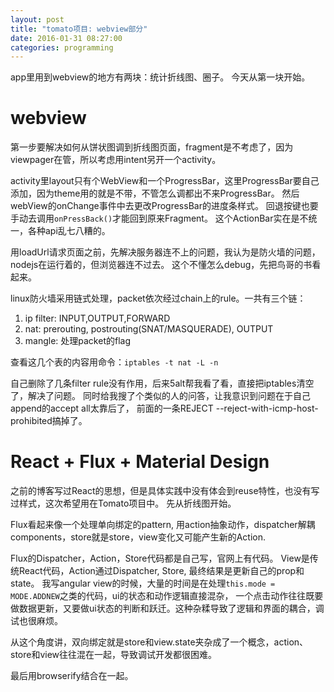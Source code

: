 ```yaml
---
layout: post
title: "tomato项目: webview部分"
date: 2016-01-31 08:27:00
categories: programming
---
```


app里用到webview的地方有两块：统计折线图、圈子。
今天从第一块开始。

# webview

第一步要解决如何从饼状图调到折线图页面，fragment是不考虑了，因为viewpager在管，所以考虑用intent另开一个activity。

activity里layout只有个WebView和一个ProgressBar，这里ProgressBar要自己添加，因为theme用的就是不带，不管怎么调都出不来ProgressBar。
然后webView的onChange事件中去更改ProgressBar的进度条样式。
回退按键也要手动去调用`onPressBack()`才能回到原来Fragment。
这个ActionBar实在是不统一，各种api乱七八糟的。



用loadUrl请求页面之前，先解决服务器连不上的问题，我认为是防火墙的问题，nodejs在运行着的，但浏览器连不过去。
这个不懂怎么debug，先把鸟哥的书看起来。

linux防火墙采用链式处理，packet依次经过chain上的rule。一共有三个链：

1. ip filter: INPUT,OUTPUT,FORWARD
2. nat: prerouting, postrouting(SNAT/MASQUERADE), OUTPUT
3. mangle: 处理packet的flag

查看这几个表的内容用命令：`iptables -t nat -L -n`

自己删除了几条filter rule没有作用，后来5alt帮我看了看，直接把iptables清空了，解决了问题。
同时给我搜了个类似的人的问答，让我意识到问题在于自己append的accept all太靠后了，
前面的一条REJECT --reject-with-icmp-host-prohibited搞掉了。

# React + Flux + Material Design
之前的博客写过React的思想，但是具体实践中没有体会到reuse特性，也没有写过样式，这次希望用在Tomato项目中。
先从折线图开始。

Flux看起来像一个处理单向绑定的pattern, 用action抽象动作，dispatcher解耦components，store就是store，view变化又可能产生新的Action.

Flux的Dispatcher，Action，Store代码都是自己写，官网上有代码。
View是传统React代码，Action通过Dispatcher, Store, 最终结果是更新自己的prop和state。
我写angular view的时候，大量的时间是在处理`this.mode = MODE.ADDNEW`之类的代码，ui的状态和动作逻辑直接混杂，
一个点击动作往往既要做数据更新，又要做ui状态的判断和跃迁。这种杂糅导致了逻辑和界面的耦合，调试也很麻烦。

从这个角度讲，双向绑定就是store和view.state夹杂成了一个概念，action、store和view往往混在一起，导致调试开发都很困难。

最后用browserify结合在一起。

